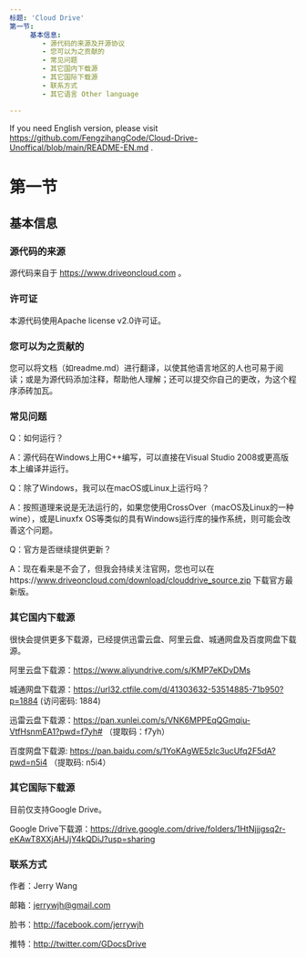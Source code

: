 ```yaml
---
标题: 'Cloud Drive'
第一节:
     基本信息:
        - 源代码的来源及开源协议
        - 您可以为之贡献的
        - 常见问题
        - 其它国内下载源
        - 其它国际下载源
        - 联系方式
        - 其它语言 Other language

---
```


If you need English version, please visit https://github.com/FengzihangCode/Cloud-Drive-Unoffical/blob/main/README-EN.md .

# 第一节

## 基本信息

### 源代码的来源
源代码来自于 https://www.driveoncloud.com 。

### 许可证
本源代码使用Apache license v2.0许可证。

### 您可以为之贡献的
您可以将文档（如readme.md）进行翻译，以使其他语言地区的人也可易于阅读；或是为源代码添加注释，帮助他人理解；还可以提交你自己的更改，为这个程序添砖加瓦。

### 常见问题
Q：如何运行？

A：源代码在Windows上用C++编写，可以直接在Visual Studio 2008或更高版本上编译并运行。



Q：除了Windows，我可以在macOS或Linux上运行吗？

A：按照道理来说是无法运行的，如果您使用CrossOver（macOS及Linux的一种wine），或是Linuxfx OS等类似的具有Windows运行库的操作系统，则可能会改善这个问题。



Q：官方是否继续提供更新？

A：现在看来是不会了，但我会持续关注官网，您也可以在https://www.driveoncloud.com/download/clouddrive_source.zip 下载官方最新版。


### 其它国内下载源
很快会提供更多下载源，已经提供迅雷云盘、阿里云盘、城通网盘及百度网盘下载源。

阿里云盘下载源：https://www.aliyundrive.com/s/KMP7eKDvDMs

城通网盘下载源：https://url32.ctfile.com/d/41303632-53514885-71b950?p=1884 (访问密码: 1884)

迅雷云盘下载源：https://pan.xunlei.com/s/VNK6MPPEqQGmqiu-VtfHsnmEA1?pwd=f7yh# （提取码：f7yh）

百度网盘下载源: https://pan.baidu.com/s/1YoKAgWE5zlc3ucUfq2F5dA?pwd=n5i4 （提取码: n5i4）

### 其它国际下载源
目前仅支持Google Drive。

Google Drive下载源：https://drive.google.com/drive/folders/1HtNjjjgsq2r-eKAwT8XXjAHJjY4kQDiJ?usp=sharing


### 联系方式
作者：Jerry Wang

邮箱：jerrywjh@gmail.com

脸书：http://facebook.com/jerrywjh

推特：http://twitter.com/GDocsDrive
